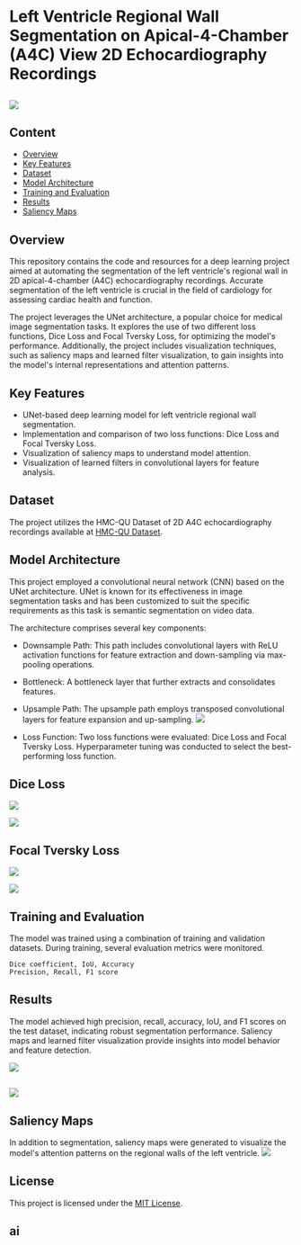 # Left Ventricle Regional Wall Segmentation on Apical-4-Chamber (A4C) View 2D Echocardiography Recordings

##  

![](https://github.com/Lawrytime/Left-Ventricle-RW-EchoCardio-Segmentation/blob/main/assets/LV_Segmentation_Intro.jpg)

## 

## Content
- [Overview](#overview)
- [Key Features](#key)
- [Dataset](#dataset)
- [Model Architecture](#model-architecture)
- [Training and Evaluation](#training-and-evaluation)
- [Results](#results)
- [Saliency Maps](#saliency-maps)

##  

## Overview

This repository contains the code and resources for a deep learning project aimed at automating the segmentation of the left ventricle's regional wall in 2D apical-4-chamber (A4C) echocardiography recordings. Accurate segmentation of the left ventricle is crucial in the field of cardiology for assessing cardiac health and function.


The project leverages the UNet architecture, a popular choice for medical image segmentation tasks. It explores the use of two different loss functions, Dice Loss and Focal Tversky Loss, for optimizing the model's performance. Additionally, the project includes visualization techniques, such as saliency maps and learned filter visualization, to gain insights into the model's internal representations and attention patterns.

##  

## Key Features

  - UNet-based deep learning model for left ventricle regional wall segmentation.    
  - Implementation and comparison of two loss functions: Dice Loss and Focal Tversky Loss.
  - Visualization of saliency maps to understand model attention.
  - Visualization of learned filters in convolutional layers for feature analysis.


## Dataset

The project utilizes the HMC-QU Dataset of 2D A4C echocardiography recordings available at [HMC-QU Dataset](https://www.kaggle.com/datasets/aysendegerli/hmcqu-dataset?select=LV+Ground-truth+Segmentation+Masks). 

##  

## Model Architecture

This project employed a convolutional neural network (CNN) based on the UNet architecture. UNet is known for its effectiveness in image segmentation tasks and has been customized to suit the specific requirements as this task is semantic segmentation on video data.

The architecture comprises several key components:

  - Downsample Path: This path includes convolutional layers with ReLU activation functions for feature extraction and down-sampling via max-pooling operations.

  - Bottleneck: A bottleneck layer that further extracts and consolidates features.

  - Upsample Path: The upsample path employs transposed convolutional layers for feature expansion and up-sampling.
   ![](https://github.com/Lawrytime/Left-Ventricle-RW-EchoCardio-Segmentation/blob/main/assets/my_UNet.png)

  - Loss Function: Two loss functions were evaluated: Dice Loss and Focal Tversky Loss. Hyperparameter tuning was conducted to select the best-performing loss function.
    
  ## Dice Loss

  ![](https://github.com/Lawrytime/Left-Ventricle-RW-EchoCardio-Segmentation/blob/main/assets/Dice_Loss.png)
  
  ![](https://github.com/Lawrytime/Left-Ventricle-RW-EchoCardio-Segmentation/blob/main/assets/Dice_L.png)


  ## Focal Tversky Loss
  
  ![](https://github.com/Lawrytime/Left-Ventricle-RW-EchoCardio-Segmentation/blob/main/assets/Focal_Tversky_Loss.png)
  
  ![](https://github.com/Lawrytime/Left-Ventricle-RW-EchoCardio-Segmentation/blob/main/assets/Focal_Tversky_L.png)


##  

## Training and Evaluation

The model was trained using a combination of training and validation datasets. During training, several evaluation metrics were monitored.

    Dice coefficient, IoU, Accuracy
    Precision, Recall, F1 score

##  

## Results

The model achieved high precision, recall, accuracy, IoU, and F1 scores on the test dataset, indicating robust segmentation performance.
Saliency maps and learned filter visualization provide insights into model behavior and feature detection.

![](https://github.com/Lawrytime/Left-Ventricle-RW-EchoCardio-Segmentation/blob/main/assets/Segmentations/Segmentation%20with%20Dice%20Loss.png)

##  

![](https://github.com/Lawrytime/Left-Ventricle-RW-EchoCardio-Segmentation/blob/main/assets/Segmentations/Segmentation%20with%20Focal%20Tversky%20Loss.png)

##  

## Saliency Maps
In addition to segmentation, saliency maps were generated to visualize the model's attention patterns on the regional walls of the left ventricle.
![](https://github.com/Lawrytime/Left-Ventricle-RW-EchoCardio-Segmentation/blob/main/assets/Saliency%20Maps.png)

##  

## License
This project is licensed under the [MIT License](https://github.com/Lawrytime/Left-Ventricle-RW-EchoCardio-Segmentation/blob/main/LICENSE).

## ai

